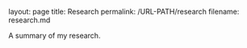 layout: page
title: Research 
permalink: /URL-PATH/research
filename: research.md


A summary of my research. 
